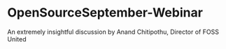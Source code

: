 # OpenSourceSeptember-Webinar
An extremely insightful discussion by Anand Chitipothu, Director of FOSS United
